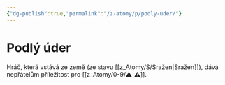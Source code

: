 ```yaml
---
{"dg-publish":true,"permalink":"/z-atomy/p/podly-uder/"}
---
```


# Podlý úder  
Hráč, která vstává ze země (ze stavu [[z_Atomy/S/Sražen\|Sražen]]), dává nepřátelům příležitost pro [[z_Atomy/0-9/⚠️\|⚠️]].